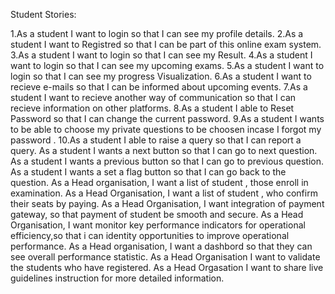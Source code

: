 Student Stories:

1.As a student I want to login so that I can see my profile details.
2.As a student I want to Registred so that I can be part of this online exam system.
3.As a student I want to login so that I can see my Result.
4.As a student I want to login so that I can see my upcoming exams.
5.As a student I want to login so that I can see my progress Visualization.
6.As a student I want to recieve e-mails so that I can be informed about upcoming events.
7.As a student I want to recieve another way of communication so that I can recieve information on other platforms.
8.As a student I able to Reset Password so that I can change the current password.
9.As a student I wants to be able to choose my private questions to be choosen incase I forgot my password .
10.As a student I able to raise a query so that I can report a query.
As a student I wants a next button so that I can go to next question.
As a student I wants a previous button so that I can go to previous question.
As a student I wants a set a flag button so that I can go back to the question.
As a Head organisation, I want a list of student , those enroll in examination.
As a Head Organisation, I want a list of student ,  who confirm their seats by paying.
As a Head Organisation, I want integration of payment gateway, so that payment of student be smooth and secure.
As  a Head Organisation, I want monitor key performance indicators for operational efficiency,so that i can identity opportunities to improve operational performance.
As a Head organisation, I want a dashbord so that they can see overall performance statistic.
As a Head Organisation  I want to validate the students who have registered.
As a Head Orgasation I want to share live guidelines instruction for more detailed information.


